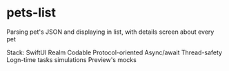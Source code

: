 # pets-list
Parsing pet's JSON and displaying in list, with details screen about every pet

Stack:
SwiftUI
Realm
Codable
Protocol-oriented
Async/await
Thread-safety
Logn-time tasks simulations
Preview's mocks
